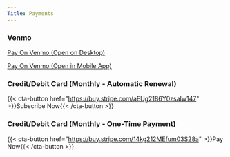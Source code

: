 ```yaml
---
Title: Payments
---
```


### Venmo

[Pay On Venmo (Open on Desktop)](https://www.venmo.com/atelier-art-lessons)

[Pay On Venmo (Open in Mobile App)](venmo://paycharge?txn=pay&recipients=atelier-art-lessons&amount=85&note=Atelier+Lessons+For+1+Month)

### Credit/Debit Card (Monthly - Automatic Renewal)

{{< cta-button href="https://buy.stripe.com/aEUg2186Y0zsaIw147" >}}Subscribe Now{{< /cta-button >}}

### Credit/Debit Card (Monthly - One-Time Payment)

{{< cta-button href="https://buy.stripe.com/14kg212MEfum03S28a" >}}Pay Now{{< /cta-button >}}